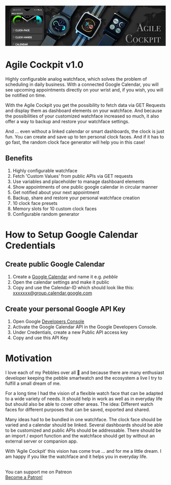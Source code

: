 ![header](assets/header_1000_250.jpg)

# Agile Cockpit v1.0

Highly configurable analog watchface, which solves the problem of scheduling in daily business. 
With a connected Google Calendar, you will see upcoming appointments directly on your wrist and, if you wish, you will be notified on time.

With the Agile Cockpit you get the possibility to fetch data via GET Requests and display them as dashboard elements on your watchface.
And because the possibilities of your customized watchface increased so much, it also offer a way to backup and restore your watchface settings.

And ... even without a linked calendar or smart dashboards, the clock is just fun. You can create and save up to ten personal clock faces. 
And if it has to go fast, the random clock face generator will help you in this case!

## Benefits
1. Highly configurable watchface
1. Fetch 'Custom Values' from public APIs via GET requests
1. Use variables and placeholder to manage dashboard elements
1. Show appointments of one public google calendar in circular manner
1. Get notified about your next appointment
1. Backup, share and restore your personal watchface creation
1. 10 clock face presets
1. Memory slots for 10 custom clock faces
1. Configurable random generator

# How to Setup Google Calendar Credentials

## Create public Google Calendar
1. Create a [Google Calendar](https://calendar.google.com/calendar) and 
   name it e.g. *pebble*
1. Open the calendar settings and make it public
1. Copy and use the Calendar-ID which should look like this:  
   xxxxxxx@group.calendar.google.com

## Create your personal Google API Key
1. Open Google [Developers Console](https://console.developers.google.com/)
1. Activate the Google Calendar API in the Google Developers Console.
1. Under Credentials, create a new Public API access key
1. Copy and use this API Key



# Motivation

I love each of my Pebbles over all 🙂 and because there are many enthusiast developer keeping the pebble smartwatch and the ecosystem a live I try to fulfill a small dream of me.

For a long time I had the vision of a flexible watch face that can be adapted to a wide variety of needs. It should help in work as well as in everyday life but should also be able to cover other areas. The idea: Different watch faces for different purposes that can be saved, exported and shared.

Many ideas had to be bundled in one watchface.
The clock face should be varied and a calendar should be linked. Several dashboards should be able to be customized and public APIs should be addressable. There should be an import / export function and the watchface should get by without an external server or companion app.

With 'Agile Cockpit' this vision has come true ... and for me a little dream. I am happy if you like the watchface and it helps you in everyday life.

<br>You can support me on Patreon<br>
<a href="https://www.patreon.com/bePatron?u=37032853" data-patreon-widget-type="become-patron-button">Become a Patron!</a><script async src="https://c6.patreon.com/becomePatronButton.bundle.js"></script>